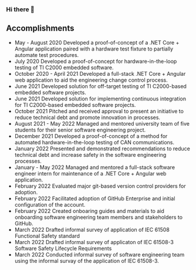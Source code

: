 ### Hi there 👋

## Accomplishments

- May - August 2020 Developed a proof-of-concept of a .NET Core + Angular application paired with a hardware test fixture to partially automate test procedures. 
- July 2020 Developed a proof-of-concept for hardware-in-the-loop testing of TI C2000 embedded software.
- October 2020 - April 2021 Developed a full-stack .NET Core + Angular web application to aid the engineering change control process.
- June 2021 Developed solution for off-target testing of TI C2000-based embedded software projects. 
- June 2021 Developed solution for implementing continuous integration for TI C2000-based embedded software projects.
- October 2021 Pitched and received approval to present an initiative to reduce technical debt and promote innovation in processes.
- August 2021 - May 2022 Managed and mentored university team of five students for their senior software engineering project. 
- December 2021 Developed a proof-of-concept of a method for automated hardware-in-the-loop testing of CAN communications.
- January 2022 Presented and demonstrated recommendations to reduce technical debt and increase safety in the software engineering processes.
- January - May 2022 Managed and mentored a full-stack software engineer intern for maintenance of a .NET Core + Angular web application. 
- February 2022 Evaluated major git-based version control providers for adoption.
- February 2022 Facilitated adoption of GitHub Enterprise and initial configuration of the account.
- February 2022 Created onboaring guides and materials to aid onboarding software engineering team members and stakeholders to GitHub.  
- March 2022 Drafted informal survey of application of IEC 61508 Functional Safety standard
- March 2022 Drafted informal survey of applicaton of IEC 61508-3 Software Safety Lifecycle Requirements
- March 2022 Conducted informal survey of software engineering team using the informal survay of the application of IEC 61508-3.

<!--
**EngJay/EngJay** is a ✨ _special_ ✨ repository because its `README.md` (this file) appears on your GitHub profile.

Here are some ideas to get you started:

- 🔭 I’m currently working on ...
- 🌱 I’m currently learning ...
- 👯 I’m looking to collaborate on ...
- 🤔 I’m looking for help with ...
- 💬 Ask me about ...
- 📫 How to reach me: ...
- 😄 Pronouns: ...
- ⚡ Fun fact: ...
-->

